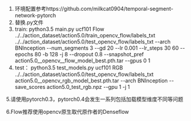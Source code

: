 1. 环境配置参考https://github.com/milkcat0904/temporal-segment-network-pytorch
2. 替换.py文件
3. train: python3.5 main.py ucf101 Flow ../../action_dataset/action5.0/train_opencv_flow/labels_txt ../../action_dataset/action5.0/test_opencv_flow/labels_txt --arch BNInception --num_segments 3 --gd 20 --lr 0.001 --lr_steps 30 60 --epochs 80 -b 128 -j 8 --dropout 0.8 --snapshot_pref action5.0__opencv__flow_model_best.pth.tar --gpus 0 1
4. test： python3.5 test_models.py ucf101 RGB ../../action_dataset/action5.0/test_opencv_flow/labels_txt action5.0__opencv_rgb_model_best.pth.tar --arch BNInception --save_scores action5.0_test_rgb.npz --gpu 1 -j 1

5.请使用pytorch0.3，pytorch0.4会发生一系列包括加载模型维度不同等问题

6.Flow推荐使用opencv原生取代原作者的Denseflow


